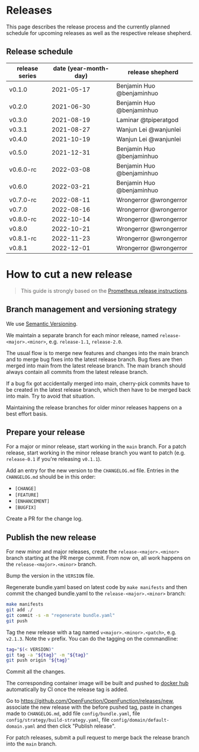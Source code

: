 # Releases

This page describes the release process and the currently planned schedule for upcoming releases as well as the respective release shepherd.

## Release schedule

| release series | date  (year-month-day) | release shepherd          |
|----------------|------------------------|---------------------------|
| v0.1.0         | 2021-05-17             | Benjamin Huo @benjaminhuo |
| v0.2.0         | 2021-06-30             | Benjamin Huo @benjaminhuo |
| v0.3.0         | 2021-08-19             | Laminar @tpiperatgod      |
| v0.3.1         | 2021-08-27             | Wanjun Lei @wanjunlei     |
| v0.4.0         | 2021-10-19             | Wanjun Lei @wanjunlei     |
| v0.5.0         | 2021-12-31             | Benjamin Huo @benjaminhuo |
| v0.6.0-rc      | 2022-03-08             | Benjamin Huo @benjaminhuo |
| v0.6.0         | 2022-03-21             | Benjamin Huo @benjaminhuo |
| v0.7.0-rc      | 2022-08-11             | Wrongerror @wrongerror    |
| v0.7.0         | 2022-08-16             | Wrongerror @wrongerror    |
| v0.8.0-rc      | 2022-10-14             | Wrongerror @wrongerror    |
| v0.8.0         | 2022-10-21             | Wrongerror @wrongerror    |
| v0.8.1-rc      | 2022-11-23             | Wrongerror @wrongerror    |
| v0.8.1         | 2022-12-01             | Wrongerror @wrongerror    |

# How to cut a new release

> This guide is strongly based on the [Prometheus release instructions](https://github.com/prometheus/prometheus/blob/master/RELEASE.md).

## Branch management and versioning strategy

We use [Semantic Versioning](http://semver.org/).

We maintain a separate branch for each minor release, named `release-<major>.<minor>`, e.g. `release-1.1`, `release-2.0`.

The usual flow is to merge new features and changes into the main branch and to merge bug fixes into the latest release branch. Bug fixes are then merged into main from the latest release branch. The main branch should always contain all commits from the latest release branch.

If a bug fix got accidentally merged into main, cherry-pick commits have to be created in the latest release branch, which then have to be merged back into main. Try to avoid that situation.

Maintaining the release branches for older minor releases happens on a best effort basis.

## Prepare your release

For a major or minor release, start working in the `main` branch. For a patch release, start working in the minor release branch you want to patch (e.g. `release-0.1` if you're releasing `v0.1.1`).

Add an entry for the new version to the `CHANGELOG.md` file. Entries in the `CHANGELOG.md` should be in this order:

* `[CHANGE]`
* `[FEATURE]`
* `[ENHANCEMENT]`
* `[BUGFIX]`

Create a PR for the change log.

## Publish the new release

For new minor and major releases, create the `release-<major>.<minor>` branch starting at the PR merge commit.
From now on, all work happens on the `release-<major>.<minor>` branch.

Bump the version in the `VERSION` file.

Regenerate bundle.yaml based on latest code by `make manifests` and then commit the changed bundle.yaml to the `release-<major>.<minor>` branch:

```bash
make manifests
git add ./
git commit -s -m "regenerate bundle.yaml"
git push
```

Tag the new release with a tag named `v<major>.<minor>.<patch>`, e.g. `v2.1.3`. Note the `v` prefix. You can do the tagging on the commandline:

```bash
tag="$(< VERSION)"
git tag -a "${tag}" -m "${tag}"
git push origin "${tag}"
```
Commit all the changes.

The corresponding container image will be built and pushed to [docker hub](https://hub.docker.com/repository/docker/openfunction) automatically by CI once the release tag is added.

Go to https://github.com/OpenFunction/OpenFunction/releases/new, associate the new release with the before pushed tag, paste in changes made to `CHANGELOG.md`, add file `config/bundle.yaml`, file `config/strategy/build-strategy.yaml`, file `config/domain/default-domain.yaml` and then click "Publish release".

For patch releases, submit a pull request to merge back the release branch into the `main` branch.

